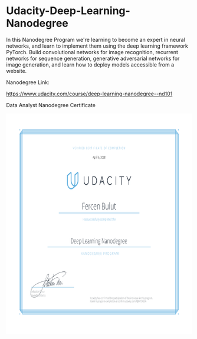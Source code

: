 # Udacity-Deep-Learning-Nanodegree
In this Nanodegree Program we're learning to become an expert in neural networks, and learn to implement them using the deep learning framework PyTorch. Build convolutional networks for image recognition, recurrent networks for sequence generation, generative adversarial networks for image generation, and learn how to deploy models accessible from a website.

Nanodegree Link:

https://www.udacity.com/course/deep-learning-nanodegree--nd101

Data Analyst Nanodegree Certificate

<p align="center">
  <img width="779" height="600" src="https://github.com/FercenBulut/Udacity-Deep-Learning-Nanodegree/blob/main/Udacity_Deep_Learning_Certificate.png">
</p>
